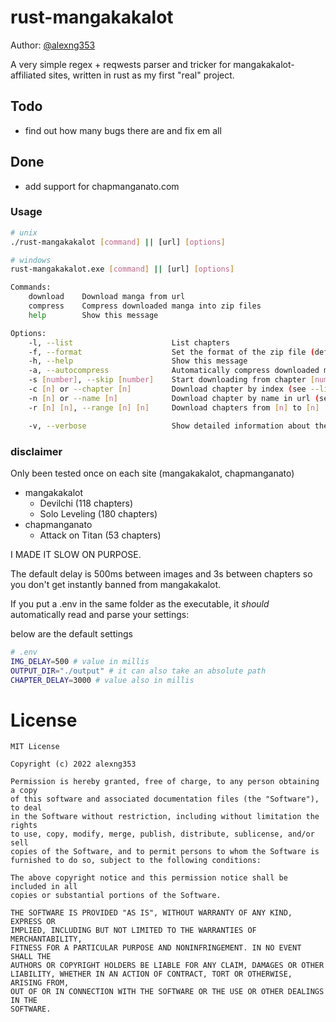 # rust-mangakakalot

Author: [@alexng353](https://github.com/alexng353)

A very simple regex + reqwests parser and tricker for mangakakalot-affiliated sites, written in rust as my first "real" project.

## Todo

- find out how many bugs there are and fix em all

## Done

- add support for chapmanganato.com

### Usage

```bash
# unix
./rust-mangakakalot [command] || [url] [options]

# windows
rust-mangakakalot.exe [command] || [url] [options]

Commands:
    download    Download manga from url
    compress    Compress downloaded manga into zip files
    help        Show this message

Options:
    -l, --list                      List chapters
    -f, --format                    Set the format of the zip file (default: .cbz)
    -h, --help                      Show this message
    -a, --autocompress              Automatically compress downloaded manga into zip files
    -s [number], --skip [number]    Start downloading from chapter [number]
    -c [n] or --chapter [n]         Download chapter by index (see --list)
    -n [n] or --name [n]            Download chapter by name in url (see --list)
    -r [n] [n], --range [n] [n]     Download chapters from [n] to [n]

    -v, --verbose                   Show detailed information about the download process
```

### disclaimer

Only been tested once on each site (mangakakalot, chapmanganato)

- mangakakalot
  - Devilchi (118 chapters)
  - Solo Leveling (180 chapters)
- chapmanganato
  - Attack on Titan (53 chapters)

I MADE IT SLOW ON PURPOSE.

The default delay is 500ms between images and 3s between chapters so you don't get instantly banned from mangakakalot.

If you put a .env in the same folder as the executable, it *should* automatically read and parse your settings:

below are the default settings
```bash
# .env
IMG_DELAY=500 # value in millis
OUTPUT_DIR="./output" # it can also take an absolute path
CHAPTER_DELAY=3000 # value also in millis
```

# License

```
MIT License

Copyright (c) 2022 alexng353

Permission is hereby granted, free of charge, to any person obtaining a copy
of this software and associated documentation files (the "Software"), to deal
in the Software without restriction, including without limitation the rights
to use, copy, modify, merge, publish, distribute, sublicense, and/or sell
copies of the Software, and to permit persons to whom the Software is
furnished to do so, subject to the following conditions:

The above copyright notice and this permission notice shall be included in all
copies or substantial portions of the Software.

THE SOFTWARE IS PROVIDED "AS IS", WITHOUT WARRANTY OF ANY KIND, EXPRESS OR
IMPLIED, INCLUDING BUT NOT LIMITED TO THE WARRANTIES OF MERCHANTABILITY,
FITNESS FOR A PARTICULAR PURPOSE AND NONINFRINGEMENT. IN NO EVENT SHALL THE
AUTHORS OR COPYRIGHT HOLDERS BE LIABLE FOR ANY CLAIM, DAMAGES OR OTHER
LIABILITY, WHETHER IN AN ACTION OF CONTRACT, TORT OR OTHERWISE, ARISING FROM,
OUT OF OR IN CONNECTION WITH THE SOFTWARE OR THE USE OR OTHER DEALINGS IN THE
SOFTWARE.
```

